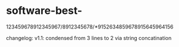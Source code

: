 # software-best-
123459678912345967/8912345678/*9152634859678915645964156

changelog:
v1.1: condensed from 3 lines to 2 via string concatination
